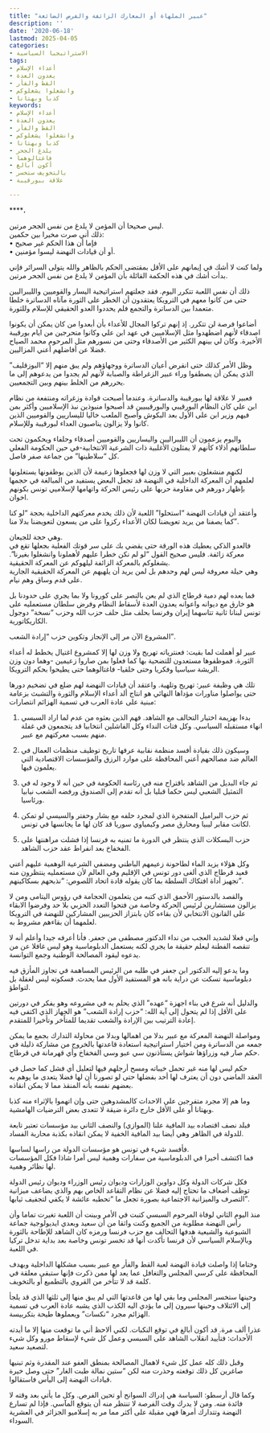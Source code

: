 ```yaml
---
title: "عبير الملهاة أو المعارك الزائفة والفرص الضائعة"
description: ''
date: '2020-06-18'
lastmod: 2025-04-05
categories:
- الاستراتيجيا السياسية
tags:
- أعداء الإسلام
- يعدون العدة
- القط والفأر
- وانشغلوا يشغلوكم
- كذبا وبهتانا
keywords:
- أعداء الإسلام
- يعدون العدة
- القط والفأر
- وانشغلوا يشغلوكم
- كذبا وبهتانا
- يلدغ الجحر
- فاغتالوهما
- أكون أبالغ
- بالتخويف ستخسر
- علاقة ببورقيبة

---
```

****،

ليس صحيحا أن المؤمن لا يلدغ من نفس الجحر مرتين.   
ذلك أني صرت مخيرا بين حكمين:   
• فإما أن هذا الحكم غير صحيح   
• أو أن قيادات النهضة ليسوا مؤمنين.

ولما كنت لا أشك في إيمانهم على الأقل بمقتضى الحكم بالظاهر والله يتولى السرائر فإني بدأت أشك في هذه الحكمة القائلة بأن المؤمن لا يلدغ من نفس الجحر مرتين.

ذلك أن نفس اللعبة تتكرر اليوم. فقد جعلتهم استراتيجية اليسار والقوميين والليبراليين حتى من كانوا معهم في الترويكا يعتقدون أن الخطر على الثورة مآتاه الدساترة خلطا متعمدا بين الدساترة والتجمع فلم يحددوا العدو الحقيقي للإسلام وللثورة.

أضاعوا فرصة لن تتكرر. إذ إنهم تركوا المجال للأعداء بأن أبعدوا من كان يمكن أن يكونوا اصدقاء لأنهم اضطهدوا مثل الإسلاميين في عهد ابن علي وكانوا متحرجين من ايام بورقيبة الأخيرة. وكان لي بينهم الكثير من الأصدقاء وحتى من نسورهم مثل المرحوم محمد الصياح فضلا عن أفاضلهم أعني المزاليين.

وظل الأمر كذلك حتى انقرض أعيان الدساترة ووجهاؤهم ولم يبق منهم إلا “البوزقليف” الذي يمكن أن يصطفوا وراء عبير الزغراطة والصبابة لأنهم لم يجدوا من يدعوهم إلى ما يحررهم من الخلط بينهم وبين التجمعيين.

فعبير لا علاقة لها ببورقيبة والدساترة. وعندما أصبحت قوادة وزغراته ومنتفعة من نظام ابن علي كان النظام البورقيبي والبورقيبيين قد أصبحوا منبوذين نبذ الإسلاميين وأكثر بمن فيهم وزير ابن على الأول بعد البكوش وأصبح الملعب خاليا لليساريين والقوميين الذين كانوا ولا يزالون يناصبون العداء لبورقيبة وللإسلام.

واليوم يزعمون أن الليبراليين واليساريين والقوميين أصدقاء وحلفاء ويحكمون تحت سلطانهم أذلاء كأنهم لا يمثلون الأغلبية ذات الشرعية الانتخابية-في حين الحكومة الفعلي كل “سلاطينها” من جماعة صفر فاصل.

لكنهم منشغلون بعبير التي لا وزن لها فجعلوها زعيمة لأن الذين يوظفونها يستغلونها لعلمهم أن المعركة الداخلية في النهضة قد تجعل البعض يستفيد من المبالغة في حجمها بإظهار دورهم في مقاومة حربها على رئيس الحركة واتهامها لإسلاميي تونس بكونهم اخوان.

وأعتقد أن قيادات النهضة “استحلوا” اللعبة لأن ذلك يخدم معركتهم الداخلية بحجة “لو كنا كما يصفنا من يريد تعويضنا لكان الأعداء ركزوا على من يسعون لتعويضنا بدلا منا”.

وهي حجة للجيعان.   
فالعدو الذكي يعطيك هذه الورقة حتى يقضي بك على سر قوتك الفعلية بجعلها تقع في معركة زائفة. فليس صحيح القول “لو لم نكن خطرا عليهم لأهملونا وانشغلوا بغيرنا”. يشغلوكم بالمعركة الزائفة ليلهوكم عن المعركة الحقيقية.  
وهي حيلة معروفة ليس لهم وحدهم بل لمن يريد أن يلهيهم عن المعركة الحقيقية الجارية على قدم وساق وهم نيام.

فما يعده لهم دمية قرطاج الذي لم يعن بالنصر على كورونا ولا بما يجري على حدودنا بل هو خارق مع ديوانه واعوانه يعدون العدة لأسقاط النظام وفرض سلطان مستعمليه على تونس لبنانا ثانية تتاسهما إيران وفرنسا بحلف مثل حلف حزب الله وحزب “نسخة” دوجول الكاريكاتورية.

المشروع الآن مر إلى الإنجاز وتكوين حزب “إرادة الشعب”.

عبير لو أهملت لما بقيت: فعنترياته تهريج ولا وزن لها إلا كمشروع اغتيال يخطط له أعداء الثورة. فموظفوها مستعدون للتضحية بها كما فعلوا بمن صاروا زعيمين -وهما دون وزن الريشة سياسيا وفكريا وحتى خلقيا- فاغتالوهما حتى يطيحوا بحكم الترويكا.

تلك هي وظيفة عبير: تهريج وتلهية. واعتقد أن قيادات النهضة لهم ضلع في تضخيم دورها حتى يواصلوا مناورات مؤداها النهائي هو انتاج ألد أعداء الإسلام والثورة والتشبث بزعامة مبنية على عادة العرب في تسمية الهزائم انتصارات:

1. بدءا بهزيمة اختيار التحالف مع الشاهد. فهم الذين بعثوه من عدم لما اراد السبسي انهاء مستقبله السياسي. وكل فتات النداء وكل الفاشلين انتخابيا قد يتجمعون في غفلة منهم بسبب معركتهم مع عبير.

2. وسيكون ذلك بقيادة أفسد منظمة نقابية عرفها تاريخ توظيف منظمات العمال في العالم ضد مصالحهم أعني المحافظة على موارد الرزق والمؤسسات الاقتصادية التي يعلمون فيها.

3. ثم جاء البديل من الشاهد باقتراح منه في رئاسة الحكومة في حين أنه لا وجود له في التمثيل الشعبي ليس حكما قبليا بل أنه تقدم إلى الصندوق ورفضه الشعب نيابيا ورئاسيا.

4. ثم حزب البراميل المتفجرة الذي لمجرد حلفه مع بشار وحفتر والسيسي لو تمكن لكانت مقابر ليبيا ومحارق مصر وكيمياوي سوريا قد كان لها ما يجانسها في تونس.

5. حزب البسكلات الذي ينتظر في الدورة ما تمنيه به فرنسا إذا فشلت مراهنتها على الفخفاخ بعد انفراط عقد حزب الشاهد.

وكل هؤلاء يزيد الماء لطاحونة زعيمهم الباطني ومضفي الشرعية الوهمية عليهم أعني قعيد قرطاج الذي ألغى دور تونس في الإقليم وفي العالم لأن مستعمليه ينتظرون منه تجهيز أداة افتكاك السلطة بما كان يقوله قادة اتحاد اللصوص: “نذبحهم بسكاكينهم”.

والقصد بالدستور الأحمق الذي كتبه من يتعلمون الحجامة في رؤوس اليتامى ومن لا يزالون مستشارين لرئيس الحركة وخاصة من فتحوا التعدد الحزبي بلا حد وفرضوا الابقاء على القانون الانتخابي لأن بقاءه كان بابتزاز الحزيبين المشاركين للنهضة في الترويكا لعلمهما أن بقاءهم مشروط به.

وإني فعلا لشديد العجب من نداء الدكتور مصطفى من جعفر. فأنا أعرفه جيدا وأعلم أنه لا تنقصه الفطنة ليعلم حقيقة ما يجري لكنه يستعمل الدبلوماسية وهو ليس غافلا عن من يدعوه ليقود المصالحة الوطنية وجمع التوانسة.

وما يدعو إليه الدكتور ابن جعفر في طلبه من الرئيس المساهمة في تجاوز المأزق فيه دبلوماسية تسكت عن دراية بانه هو المستفيد الأول مما يحدث. فسكوته ليس لغفلة بل لتواطؤ.

والدليل أنه شرع في بناء اجهزة “عهده” الذي يحلم به في مشروعه وهو يفكر في دورتين على الأقل إذا لم يتحول إلى آية الله: “حزب إرادة الشعب” هو الجهاز الذي اكتفى فيه إعادة الترتيب بين الإرادة والشعب تقديما للمتأخر وتأخيرا للمتقدم.

ومواصلة النهضة المعركة مع عبير بدلا من اهمالها وبدلا من محاولة التدارك بجمع ما يمكن جمعه من الدساترة ومن اختيار استراتيجية استعادة قاعدتها بالخروج من مشاركة ذليلة في حكم صار فيه وزراؤها شواش يستأذنون سي عبو وسي الفخفاخ وأي قهرمانة في قرطاج.

حكم ليس لها منه غير تحمل خيباته ومسح أرجلهم فيها لتعليل أي فشل كما حصل في العقد الماضي دون أن يعترف لها أحد بفضلها حتى لو تصورنا أن لها فضلا يتعدى ما يوهم به بعضهم نفسه بأنه المنقذ مما لا يمكن انقاذه.

وما هم إلا مجرد متفرجين على الاحداث كالمشدوهين حتى وإن اتهموا بالإثراء منه كذبا وبهتانا أو على الأقل خارج دائرة ضيقة لا تتعدى بعض الترضيات الهامشية.

فبلد نصف اقتصاده بيد المافية علنا (الموازي) والنصف الثاني بيد مؤسسات تعتبر تابعة للدولة في الظاهر وهي أيضا بيد المافية الخفية لا يمكن انقاذه بكذبة محاربة الفساد.

فأفسد شيء في تونس هو مؤسسات الدولة من راسها لساسها.   
فما اكتشف أخيرا في الدبلوماسية من سفارات وهمية ليس أمرا شاذا فكل المؤسسات لها نظائر وهمية.

فكل شركات الدولة وكل دواوين الوزارات وديوان رئيس الوزراء وديوان رئيس الدولة توظف أضعاف ما تحتاج إليه فضلا عن نظام التقاعد الخاص بهم والذي يضاعف ميزانية التصرف والميزانية الاجتماعية بصورة تجعل ما “تحطبه عائشة لا يكفي لتجفيف ثيابها”.

منذ اليوم الثاني لوفاة المرحوم السبسي كتبت في الأمر وبينت أن اللعبة تغيرت تماما وأن رأس النهضة مطلوبة من الجميع وكنت واثقا من أن سعيد وبعدي ايديولوجية جماعة الشيوعية والشيعية هدفها التحالف مع حزب فرنسا ورمزه كان الشاهد للإطاحة بالثورة وبالإسلام السياسي لأن فرنسا تأكدت أنها قد تخسر تونس وخاصة بعد بداية تدخل تركيا في اللعبة.

وختاما إذا واصلت قيادة النهضة لعبة القط والفأر مع عبير بسبب مشكلها الداخلية وبهدف المحافظة على كرسي المجلس والتغافل عما يعد لها ممن ذكرت فإنها ستبقى معلقة في كلمة قد لا تتأخر من القروي بالتطميع أو بالتخويف.

وحينها ستخسر المجلس وما بقي لها من قاعدتها التي لم يبق منها إلى ثلثها الذي قد يلجأ إلى الائتلاف وحينها سيرون إلى ما يؤدي اليه الكذب الذي يشبه عادة العرب في تسمية الهزائم مجرد “نكسات” ويعملوها طيحة بتكربيسة.

عذرا ألف مرة. قد أكون أبالغ في توقع النكبات. لكني ألاحظ أني ما توقعت منها إلا ما أيدته الأحداث: فتأييد انقلاب الشاهد على السبسي وعمل كل شيء لإسقاط مورو وكل شيء لتصعيد سعيد.

وقبل ذلك كله عمل كل شيء لاهمال المصالحة بمنطق العفو عند المقدرة وثم تبنيها صاغرين كل ذلك توقعته وحذرت منه لكن “ستين نمالة طبت الغار” حتى وصل خيرة قيادات النهضة إلى اليأس فاستقالوا.

وكما قال أرسطو: السياسة هي إدراك السوانح أو تحين الفرص. وكل ما يأتي بعد وقته لا فائدة منه. ومن لا يدرك وقت الفرصة لا تنتظر منه أن يتوقع المآسي. فإذا لم تسارع النهضة وتتدارك أمرها فهي مقبلة على أكثر مما مر به إسلاميو الجزائر في العشرية السوداء.

###
